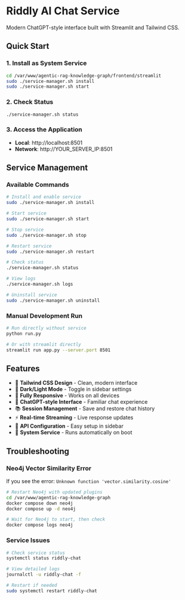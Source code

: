 # Riddly AI Chat Service

Modern ChatGPT-style interface built with Streamlit and Tailwind CSS.

## Quick Start

### 1. Install as System Service

```bash
cd /var/www/agentic-rag-knowledge-graph/frontend/streamlit
sudo ./service-manager.sh install
sudo ./service-manager.sh start
```

### 2. Check Status

```bash
./service-manager.sh status
```

### 3. Access the Application

- **Local**: http://localhost:8501
- **Network**: http://YOUR_SERVER_IP:8501

## Service Management

### Available Commands

```bash
# Install and enable service
sudo ./service-manager.sh install

# Start service
sudo ./service-manager.sh start

# Stop service  
sudo ./service-manager.sh stop

# Restart service
sudo ./service-manager.sh restart

# Check status
./service-manager.sh status

# View logs
./service-manager.sh logs

# Uninstall service
sudo ./service-manager.sh uninstall
```

### Manual Development Run

```bash
# Run directly without service
python run.py

# Or with streamlit directly
streamlit run app.py --server.port 8501
```

## Features

- 🎨 **Tailwind CSS Design** - Clean, modern interface
- 🌙 **Dark/Light Mode** - Toggle in sidebar settings
- 📱 **Fully Responsive** - Works on all devices
- 💬 **ChatGPT-style Interface** - Familiar chat experience
- 📚 **Session Management** - Save and restore chat history
- ⚡ **Real-time Streaming** - Live response updates
- 🔐 **API Configuration** - Easy setup in sidebar
- 🚀 **System Service** - Runs automatically on boot

## Troubleshooting

### Neo4j Vector Similarity Error

If you see the error: `Unknown function 'vector.similarity.cosine'`

```bash
# Restart Neo4j with updated plugins
cd /var/www/agentic-rag-knowledge-graph
docker compose down neo4j
docker compose up -d neo4j

# Wait for Neo4j to start, then check
docker compose logs neo4j
```

### Service Issues

```bash
# Check service status
systemctl status riddly-chat

# View detailed logs
journalctl -u riddly-chat -f

# Restart if needed
sudo systemctl restart riddly-chat
```
